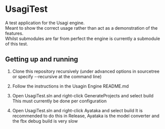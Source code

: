 UsagiTest
=========

A test application for the Usagi engine.  
Meant to show the correct usage rather than act as a demonstration of the features.  
Whilst submodules are far from perfect the engine is currently a submodule of this test.


Getting up and running
----------------------


1. Clone this repository recursively (under advanced options in sourcetree or specify --recursive at the command line)

1. Follow the instructions in the Usagin Engine README.md

1. Open UsagiTest.sln and right-click GenerateProjects and select build 
   This must currently be done per configuration

1. Open UsagiTest.sln and right-click Ayataka and select build
   It is recommended to do this in Release, Ayataka is the model converter and the fbx debug build is very slow 
